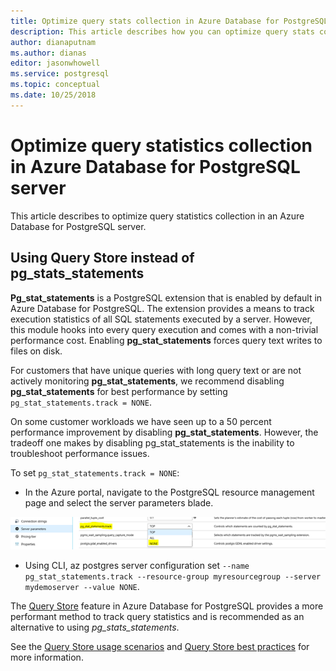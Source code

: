 ```yaml
---
title: Optimize query stats collection in Azure Database for PostgreSQL server
description: This article describes how you can optimize query stats collection on an Azure Database for PostgreSQL server.
author: dianaputnam
ms.author: dianas
editor: jasonwhowell
ms.service: postgresql
ms.topic: conceptual
ms.date: 10/25/2018
---
```


# Optimize query statistics collection in Azure Database for PostgreSQL server 
This article describes to optimize query statistics collection in an Azure Database for PostgreSQL server.

## Using Query Store instead of pg_stats_statements
**Pg_stat_statements** is a PostgreSQL extension that is enabled by default in Azure Database for PostgreSQL. The extension provides a means to track execution statistics of all SQL statements executed by a server. However, this module hooks into every query execution and comes with a non-trivial performance cost. Enabling **pg_stat_statements** forces query text writes to files on disk.

For customers that have unique queries with long query text or are not actively monitoring **pg_stat_statements**, we recommend disabling **pg_stat_statements** for best performance by setting `pg_stat_statements.track = NONE`.

On some customer workloads we have seen up to a 50 percent performance improvement by disabling **pg_stat_statements**. However, the tradeoff one makes by disabling pg_stat_statements is the inability to troubleshoot performance issues.

To set `pg_stat_statements.track = NONE`:

- In the Azure portal, navigate to the PostgreSQL resource management page and select the server parameters blade.

![PostgreSQL server parameter blade](.\media\howto-optimize-query-stats-collection\pg_stats_statements_portal.png)

- Using CLI, az postgres server configuration set `--name pg_stat_statements.track --resource-group myresourcegroup --server mydemoserver --value NONE`.

The [Query Store](concepts-query-store.md) feature in Azure Database for PostgreSQL provides a more performant method to track query statistics and is recommended as an alternative to using *pg_stats_statements*. 

See the [Query Store usage scenarios](concepts-query-store-scenarios.md) and [Query Store best practices](concepts-query-store-best-practices.md) for more information. 